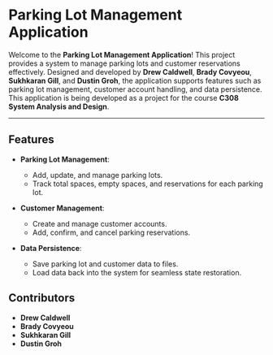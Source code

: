 # Parking Lot Management Application

Welcome to the **Parking Lot Management Application**! This project provides a system to manage parking lots and customer reservations effectively. Designed and developed by **Drew Caldwell**, **Brady Covyeou**, **Sukhkaran Gill**, and **Dustin Groh**, the application supports features such as parking lot management, customer account handling, and data persistence.\
This application is being developed as a project for the course **C308 System Analysis and Design**.

---

## Features

- **Parking Lot Management**:
  - Add, update, and manage parking lots.
  - Track total spaces, empty spaces, and reservations for each parking lot.

- **Customer Management**:
  - Create and manage customer accounts.
  - Add, confirm, and cancel parking reservations.

- **Data Persistence**:
  - Save parking lot and customer data to files.
  - Load data back into the system for seamless state restoration.

## Contributors

- **Drew Caldwell**
- **Brady Covyeou**
- **Sukhkaran Gill**
- **Dustin Groh**
